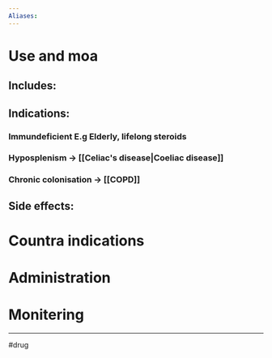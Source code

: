 ```yaml
---
Aliases: 
---
```

# Use and moa
## Includes:
## Indications:
### Immundeficient E.g Elderly, lifelong steroids
### Hyposplenism -> [[Celiac's disease|Coeliac disease]]
### Chronic colonisation -> [[COPD]]
## Side effects:
# Countra indications
# Administration 
# Monitering 

---
#drug 